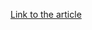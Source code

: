 [Link to the article](https://www.jamf.com/blog/shlayer-malware-abusing-gatekeeper-bypass-on-macos/)
